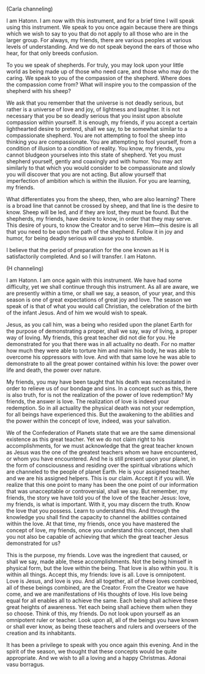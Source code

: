 <p class="channel-type">(Carla channeling)</p>
<p>I am Hatonn. I am now with this instrument, and for a brief time I will speak using this instrument. We speak to you once again because there are things which we wish to say to you that do not apply to all those who are in the larger group. For always, my friends, there are various peoples at various levels of understanding. And we do not speak beyond the ears of those who hear, for that only breeds confusion.</p>
<p>To you we speak of shepherds. For truly, you may look upon your little world as being made up of those who need care, and those who may do the caring. We speak to you of the compassion of the shepherd. Where does the compassion come from? What will inspire you to the compassion of the shepherd with his sheep?</p>
<p>We ask that you remember that the universe is not deadly serious, but rather is a universe of love and joy, of lightness and laughter. It is not necessary that you be so deadly serious that you insist upon absolute compassion within yourself. It is enough, my friends, if you accept a certain lighthearted desire to pretend, shall we say, to be somewhat similar to a compassionate shepherd. You are not attempting to fool the sheep into thinking you are compassionate. You are attempting to fool yourself, from a condition of illusion to a condition of reality. You know, my friends, you cannot bludgeon yourselves into this state of shepherd. Yet you must shepherd yourself, gently and coaxingly and with humor. You may act similarly to that which you would consider to be compassionate and slowly you will discover that you are not acting. But allow yourself that imperfection of ambition which is within the illusion. For you are learning, my friends.</p>
<p>What differentiates you from the sheep, then, who are also learning? There is a broad line that cannot be crossed by sheep, and that line is the desire to know. Sheep will be led, and if they are lost, they must be found. But the shepherds, my friends, have desire to know, in order that they may serve. This desire of yours, to know the Creator and to serve Him—this desire is all that you need to be upon the path of the shepherd. Follow it in joy and humor, for being deadly serious will cause you to stumble.</p>
<p>I believe that the period of preparation for the one known as H is satisfactorily completed. And so I will transfer. I am Hatonn.</p>
<p class="channel-type">(H channeling)</p>
<p>I am Hatonn. I am once again with this instrument. We have had some difficulty, yet we shall continue through this instrument. As all are aware, we are presently within a time, or shall we say, a season, of your year, and this season is one of great expectations of great joy and love. The season we speak of is that of what you would call Christian, the celebration of the birth of the infant Jesus. And of him we would wish to speak.</p>
<p>Jesus, as you call him, was a being who resided upon the planet Earth for the purpose of demonstrating a proper, shall we say, way of living, a proper way of loving. My friends, this great teacher did not die for you. He demonstrated for you that there was in all actuality no death. For no matter how much they were able to torture him and maim his body, he was able to overcome his oppressors with love. And with that same love he was able to demonstrate to all the great power contained within his love: the power over life and death, the power over nature.</p>
<p>My friends, you may have been taught that his death was necessitated in order to relieve us of our bondage and sins. In a concept such as this, there is also truth, for is not the realization of the power of love redemption? My friends, the answer is love. The realization of love is indeed your redemption. So in all actuality the physical death was not your redemption, for all beings have experienced this. But the awakening to the abilities and the power within the concept of love, indeed, was your salvation.</p>
<p>We of the Confederation of Planets state that we are the same dimensional existence as this great teacher. Yet we do not claim right to his accomplishments, for we must acknowledge that the great teacher known as Jesus was the one of the greatest teachers whom we have encountered, or whom you have encountered. And he is still present upon your planet, in the form of consciousness and residing over the spiritual vibrations which are channeled to the people of planet Earth. He is your assigned teacher, and we are his assigned helpers. This is our claim. Accept it if you will. We realize that this one point to many has been the one point of our information that was unacceptable or controversial, shall we say. But remember, my friends, the story we have told you of the love of the teacher Jesus: love, my friends, is what is important. With it, you may discern the truth. Know the love that you possess. Learn to understand this. And through the knowledge you shall find the capacity to channel the abilities contained within the love. At that time, my friends, once you have mastered the concept of love, my friends, once you understand this concept, then shall you not also be capable of achieving that which the great teacher Jesus demonstrated for us?</p>
<p>This is the purpose, my friends. Love was the ingredient that caused, or shall we say, made able, these accomplishments. Not the being himself in physical form, but the love within the being. That love is also within you. It is within all things. Accept this, my friends: love is all. Love is omnipotent. Love is Jesus, and love is you. And all together, all of these loves combined, all of these beings combined, are the Creator. From the Creator we have come, and we are manifestations of His thoughts of love. His love being equal for all enables all to achieve the same. Each being shall achieve these great heights of awareness. Yet each being shall achieve them when they so choose. Think of this, my friends. Do not look upon yourself as an omnipotent ruler or teacher. Look upon all, all of the beings you have known or shall ever know, as being these teachers and rulers and overseers of the creation and its inhabitants.</p>
<p>It has been a privilege to speak with you once again this evening. And in the spirit of the season, we thought that these concepts would be quite appropriate. And we wish to all a loving and a happy Christmas. Adonai vasu borragus.</p>